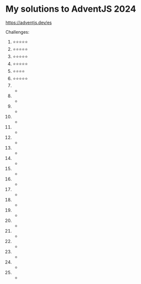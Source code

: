 # My solutions to AdventJS 2024

https://adventjs.dev/es

Challenges:

1. ⭐⭐⭐⭐⭐
2. ⭐⭐⭐⭐⭐
3. ⭐⭐⭐⭐⭐
4. ⭐⭐⭐⭐⭐
5. ⭐⭐⭐⭐
6. ⭐⭐⭐⭐⭐
7. -
8. -
9. -
10. -
11. -
12. -
13. -
14. -
15. -
16. -
17. -
18. -
19. -
20. -
21. -
22. -
23. -
24. -
25. -
